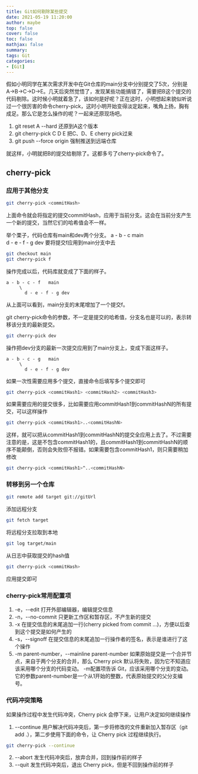 ```yaml
---
title: Git如何剔除某些提交
date: 2021-05-19 11:20:00
author: maybe
top: false
cover: false
toc: false
mathjax: false
summary:
tags: Git
categories:
- [Git]
---
```


假如小明同学在某次需求开发中在Git仓库的main分支中分别提交了5次，分别是A->B->C->D->E。几天后突然觉悟了，发现某些功能搞错了，需要把B这个提交的代码剔除。这时候小明就着急了，该如何是好呢？正在这时，小明想起来貌似听说过一个很厉害的命令cherry-pick，这时小明开始变得淡定起来，嘴角上扬，胸有成足。那么它是怎么操作的呢？一起来还原现场吧。

1. git reset A --hard 还原到A这个版本
2. git cherry-pick C D E 把C、D、E cherry pick过来
3. git push --force origin 强制推送到远端仓库

就这样，小明就把B的提交给剔除了。这都多亏了cherry-pick命令了。

## cherry-pick
### 应用于其他分支
```bash
git cherry-pick <commitHash>
```
上面命令就会将指定的提交commitHash，应用于当前分支。这会在当前分支产生一个新的提交，当然它们的哈希值会不一样。

举个栗子，代码仓库有main和dev两个分支。
    a - b - c main
         \
           d - e - f - g dev
要将提交f应用到main分支中去
```bash
git checkout main
git cherry-pick f
```
操作完成以后，代码库就变成了下面的样子。
```
a - b - c - f   main
     \
       d - e - f - g dev
```
从上面可以看到，main分支的末尾增加了一个提交f。

git cherry-pick命令的参数，不一定是提交的哈希值，分支名也是可以的，表示转移该分支的最新提交。
```bash
git cherry-pick dev
```
操作把dev分支的最新一次提交应用到了main分支上，变成下面这样子。
```
a - b - c - g   main
     \
       d - e - f - g dev
```
如果一次性需要应用多个提交，直接命令后填写多个提交即可
```bash
git cherry-pick <commitHash1> <commitHash2> <commitHash3>
```
如果需要应用的提交很多，比如需要应用commitHash1到commitHashN的所有提交，可以这样操作
```bash
git cherry-pick <commitHash1>..<commitHashN>
```
这样，就可以把从commitHash1到commitHashN的提交全应用上去了。不过需要注意的是，这是不包含commitHash1的，且commitHash1到commitHashN的顺序不能颠倒，否则会失败但不报错。如果需要包含commitHash1，则只需要稍加修改
```bash
git cherry-pick <commitHash1>^..<commitHashN>
```
### 转移到另一个仓库
```bash
git remote add target git://gitUrl
```
添加远程分支
```bash
git fetch target
```
将远程分支拉取到本地
```bash
git log target/main
```
从日志中获取提交的hash值
```bash
git cherry-pick <commitHash>
```
应用提交即可
### cherry-pick常用配置项
1. -e，--edit
打开外部编辑器，编辑提交信息
2. -n，--no-commit
只更新工作区和暂存区，不产生新的提交
3. -x
在提交信息的末尾追加一行(cherry picked from commit ...)，方便以后查到这个提交是如何产生的
4. -s，--signoff
在提交信息的末尾追加一行操作者的签名，表示是谁进行了这个操作
5. -m parent-number，--mainline parent-number
如果原始提交是一个合并节点，来自于两个分支的合并，那么 Cherry pick 默认将失败，因为它不知道应该采用哪个分支的代码变动。
-m配置项告诉 Git，应该采用哪个分支的变动。它的参数parent-number是一个从1开始的整数，代表原始提交的父分支编号。
### 代码冲突策略
如果操作过程中发生代码冲突，Cherry pick 会停下来，让用户决定如何继续操作
1. --continue
用户解决代码冲突后，第一步将修改的文件重新加入暂存区（git add .），第二步使用下面的命令，让 Cherry pick 过程继续执行。
```bash
git cherry-pick --continue
```
2. --abort
发生代码冲突后，放弃合并，回到操作前的样子
3. --quit
发生代码冲突后，退出 Cherry pick，但是不回到操作前的样子
